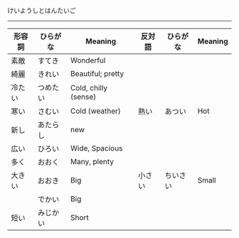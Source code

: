 けいようしとはんたいご

---

| 形容詞 | ひらがな | Meaning | 反対語 | ひらがな | Meaning |
| ---- | ---- | ---- | ---- | ---- | ---- |
| 素敵 | すてき | Wonderful |  |  |  |
| 綺麗 | きれい | Beautiful; pretty |  |  |  |
| 冷たい | つめたい | Cold, chilly (sense) |  |  |  |
| 寒い | さむい | Cold (weather) | 熱い | あつい | Hot |
| 新し | あたらし | new |  |  |  |
| 広い | ひろい | Wide, Spacious |  |  |  |
| 多く | おおく | Many, plenty |  |  |  |
| 大きい | おおき | Big | 小さい | ちいさい | Small |
|  | でかい | Big |  |  |  |
| 短い | みじかい | Short |  |  |  |



